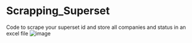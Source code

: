 # Scrapping_Superset
Code to scrape your superset id and store all companies and status in an excel file
![image](https://github.com/yd776/Scrapping_Superset/assets/76481952/52b35480-56aa-41df-bad0-ff854cd7f65d)
